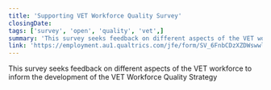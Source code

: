 ```yaml
---
title: 'Supporting VET Workforce Quality Survey'
closingDate: 
tags: ['survey', 'open', 'quality', 'vet',]
summary: 'This survey seeks feedback on different aspects of the VET workforce to inform the development of the VET Workforce Quality Strategy'
link: 'https://employment.au1.qualtrics.com/jfe/form/SV_6FnbCDzXZDWswwl'
---
```

This survey seeks feedback on different aspects of the VET workforce to inform the development of the VET Workforce Quality Strategy



